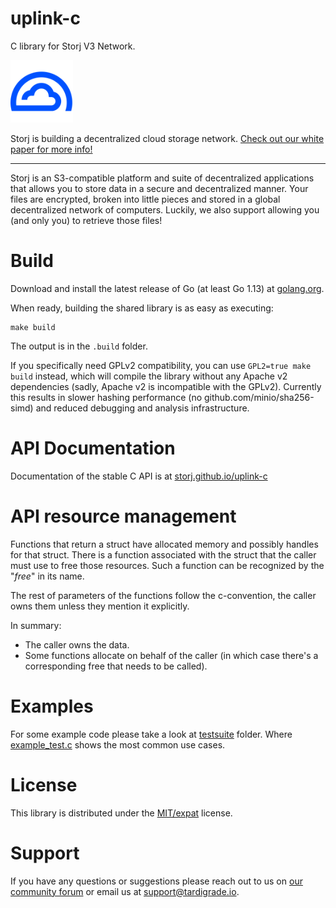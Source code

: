 # uplink-c

C library for Storj V3 Network.

<img src="https://github.com/storj/storj/raw/main/resources/logo.png" width="100">

Storj is building a decentralized cloud storage network.
[Check out our white paper for more info!](https://storj.io/white-paper)

----

Storj is an S3-compatible platform and suite of decentralized applications that
allows you to store data in a secure and decentralized manner. Your files are
encrypted, broken into little pieces and stored in a global decentralized
network of computers. Luckily, we also support allowing you (and only you) to
retrieve those files!

# Build

Download and install the latest release of Go (at least Go 1.13) at [golang.org](https://golang.org/).

When ready, building the shared library is as easy as executing:

```
make build
```

The output is in the `.build` folder.

If you specifically need GPLv2 compatibility, you can use `GPL2=true make
build` instead, which will compile the library without any Apache v2
dependencies (sadly, Apache v2 is incompatible with the GPLv2). Currently this
results in slower hashing performance (no github.com/minio/sha256-simd) and
reduced debugging and analysis infrastructure.

# API Documentation

Documentation of the stable C API is at [storj.github.io/uplink-c](https://storj.github.io/uplink-c/)

# API resource management

Functions that return a struct have allocated memory and possibly handles for
that struct.
There is a function associated with the struct that the caller must
use to free those resources.
Such a function can be recognized by the "_free_" in its name.

The rest of parameters of the functions follow the c-convention, the caller owns
them unless they mention it explicitly.

In summary:

* The caller owns the data.
* Some functions allocate on behalf of the caller (in which case there's a
  corresponding free that needs to be called).

# Examples

For some example code please take a look at [testsuite](testsuite/testplanet) folder.
Where [example_test.c](testsuite/testplanet/example_test.c) shows the most common use cases.

# License

This library is distributed under the
[MIT/expat](https://opensource.org/licenses/MIT) license.

# Support

If you have any questions or suggestions please reach out to us on
[our community forum](https://forum.storj.io/) or
email us at support@tardigrade.io.
